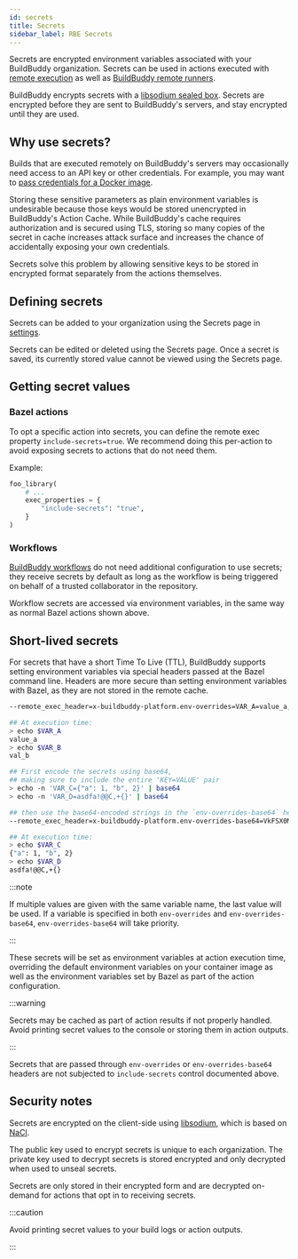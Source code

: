 ```yaml
---
id: secrets
title: Secrets
sidebar_label: RBE Secrets
---
```


Secrets are encrypted environment variables associated with your
BuildBuddy organization. Secrets can be used in actions executed with
[remote execution](remote-build-execution) as well as [BuildBuddy remote runners](remote-runner-introduction).

BuildBuddy encrypts secrets with a
[libsodium sealed box](https://libsodium.gitbook.io/doc/public-key_cryptography/sealed_boxes).
Secrets are encrypted before they are sent to BuildBuddy's
servers, and stay encrypted until they are used.

## Why use secrets?

Builds that are executed remotely on BuildBuddy's servers may occasionally
need access to an API key or other credentials. For example, you may want
to [pass credentials for a Docker image](rbe-platforms#passing-credentials-for-docker-images).

Storing these sensitive parameters as plain environment variables is
undesirable because those keys would be stored unencrypted in BuildBuddy's
Action Cache. While BuildBuddy's cache requires authorization and is secured
using TLS, storing so many copies of the secret in cache increases attack
surface and increases the chance of accidentally exposing your own
credentials.

Secrets solve this problem by allowing sensitive keys to be stored in
encrypted format separately from the actions themselves.

## Defining secrets

Secrets can be added to your organization using the Secrets page in
[settings](https://app.buildbuddy.io/settings/org/secrets).

Secrets can be edited or deleted using the Secrets page. Once a secret
is saved, its currently stored value cannot be viewed using the Secrets
page.

## Getting secret values

### Bazel actions

To opt a specific action into secrets, you can define the remote exec
property `include-secrets=true`. We recommend doing this per-action to
avoid exposing secrets to actions that do not need them.

Example:

```python title="BUILD"
foo_library(
    # ...
    exec_properties = {
        "include-secrets": "true",
    }
)
```

### Workflows

[BuildBuddy workflows](workflows-setup) do not need additional
configuration to use secrets; they receive secrets by default as long as
the workflow is being triggered on behalf of a trusted collaborator in the
repository.

Workflow secrets are accessed via environment variables, in the same way
as normal Bazel actions shown above.

## Short-lived secrets

For secrets that have a short Time To Live (TTL), BuildBuddy supports setting
environment variables via special headers passed at the Bazel command line.
Headers are more secure than setting environment variables with Bazel,
as they are not stored in the remote cache.

```bash title="Simple Secrets"
--remote_exec_header=x-buildbuddy-platform.env-overrides=VAR_A=value_a,VAR_B=val_b

## At execution time:
> echo $VAR_A
value_a
> echo $VAR_B
val_b

```

```bash title="Complex Secrets"
## First encode the secrets using base64,
## making sure to include the entire 'KEY=VALUE' pair
> echo -n 'VAR_C={"a": 1, "b", 2}' | base64
> echo -n 'VAR_D=asdfa!@@C,+{}' | base64

## then use the base64-encoded strings in the `env-overrides-base64` header, comma separated.
--remote_exec_header=x-buildbuddy-platform.env-overrides-base64=VkFSX0M9eyJhIjogMSwgImIiLCAyfQ==,VkFSX0Q9YXNkZmEhQCNDLCt7fQ==

## At execution time:
> echo $VAR_C
{"a": 1, "b", 2}
> echo $VAR_D
asdfa!@@C,+{}
```

:::note

If multiple values are given with the same variable name, the last value will be used.
If a variable is specified in both `env-overrides` and `env-overrides-base64`,
`env-overrides-base64` will take priority.

:::

These secrets will be set as environment variables at action execution time,
overriding the default environment variables on your container image as well as
the environment variables set by Bazel as part of the action configuration.

:::warning

Secrets may be cached as part of action results if not properly handled.
Avoid printing secret values to the console or storing them in action outputs.

:::

Secrets that are passed through `env-overrides` or `env-overrides-base64` headers
are not subjected to `include-secrets` control documented above.

## Security notes

Secrets are encrypted on the client-side using
[libsodium](https://doc.libsodium.org/), which is based on
[NaCl](http://nacl.cr.yp.to/).

The public key used to encrypt secrets is unique to each organization. The
private key used to decrypt secrets is stored encrypted and only decrypted
when used to unseal secrets.

Secrets are only stored in their encrypted form and are decrypted
on-demand for actions that opt in to receiving secrets.

:::caution

Avoid printing secret values to your build logs or action outputs.

:::
